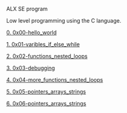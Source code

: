 ALX SE program

Low level programming using the C language.

[0. 0x00-hello_world](/0x00-hello_world)

[1. 0x01-varibles_if_else_while](/0x01-variables_if_else_while)

[2. 0x02-functions_nested_loops](/0x02-functions_nested_loops)

[3. 0x03-debugging](/0x03-debugging)

[4. 0x04-more_functions_nested_loops](/0x04-more_functions_nested_loops)

[5. 0x05-pointers_arrays_strings](/0x05-pointers_arrays_strings)

[6. 0x06-pointers_arrays_strings](/0x06-pointers_arrays_strings)
